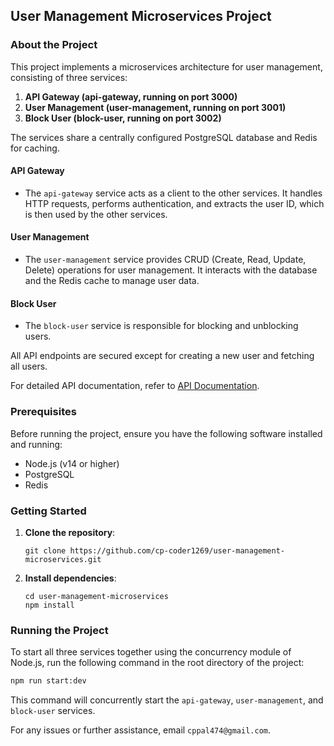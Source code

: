 ## User Management Microservices Project

### About the Project
This project implements a microservices architecture for user management, consisting of three services:

1. **API Gateway (api-gateway, running on port 3000)**
2. **User Management (user-management, running on port 3001)**
3. **Block User (block-user, running on port 3002)**

The services share a centrally configured PostgreSQL database and Redis for caching.

#### API Gateway
- The `api-gateway` service acts as a client to the other services. It handles HTTP requests, performs authentication, and extracts the user ID, which is then used by the other services.

#### User Management
- The `user-management` service provides CRUD (Create, Read, Update, Delete) operations for user management. It interacts with the database and the Redis cache to manage user data.

#### Block User
- The `block-user` service is responsible for blocking and unblocking users.

All API endpoints are secured except for creating a new user and fetching all users.

For detailed API documentation, refer to [API Documentation](https://documenter.getpostman.com/view/4972638/2sA3kRHiCP).

### Prerequisites
Before running the project, ensure you have the following software installed and running:

- Node.js (v14 or higher)
- PostgreSQL
- Redis

### Getting Started

1. **Clone the repository**:
   ```
   git clone https://github.com/cp-coder1269/user-management-microservices.git
   ```

2. **Install dependencies**:
   ```
   cd user-management-microservices
   npm install
   ```

### Running the Project
To start all three services together using the concurrency module of Node.js, run the following command in the root directory of the project:

```bash
npm run start:dev
```

This command will concurrently start the `api-gateway`, `user-management`, and `block-user` services.




For any issues or further assistance, email `cppal474@gmail.com`.
